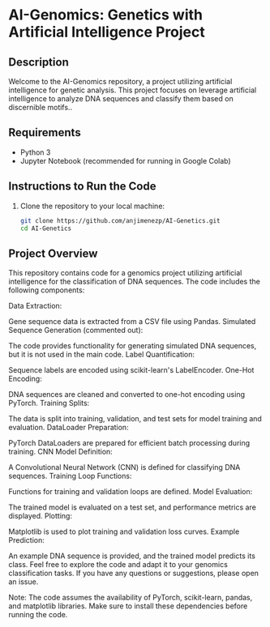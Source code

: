 # AI-Genomics: Genetics with Artificial Intelligence Project

## Description
Welcome to the AI-Genomics repository, a project utilizing artificial intelligence for genetic analysis. This project focuses on leverage artificial intelligence to analyze DNA sequences and classify them based on discernible motifs..

## Requirements
- Python 3
- Jupyter Notebook (recommended for running in Google Colab)

## Instructions to Run the Code
1. Clone the repository to your local machine:
   ```bash
   git clone https://github.com/anjimenezp/AI-Genetics.git
   cd AI-Genetics

## Project Overview
This repository contains code for a genomics project utilizing artificial intelligence for the classification of DNA sequences. The code includes the following components:

Data Extraction:

Gene sequence data is extracted from a CSV file using Pandas.
Simulated Sequence Generation (commented out):

The code provides functionality for generating simulated DNA sequences, but it is not used in the main code.
Label Quantification:

Sequence labels are encoded using scikit-learn's LabelEncoder.
One-Hot Encoding:

DNA sequences are cleaned and converted to one-hot encoding using PyTorch.
Training Splits:

The data is split into training, validation, and test sets for model training and evaluation.
DataLoader Preparation:

PyTorch DataLoaders are prepared for efficient batch processing during training.
CNN Model Definition:

A Convolutional Neural Network (CNN) is defined for classifying DNA sequences.
Training Loop Functions:

Functions for training and validation loops are defined.
Model Evaluation:

The trained model is evaluated on a test set, and performance metrics are displayed.
Plotting:

Matplotlib is used to plot training and validation loss curves.
Example Prediction:

An example DNA sequence is provided, and the trained model predicts its class.
Feel free to explore the code and adapt it to your genomics classification tasks. If you have any questions or suggestions, please open an issue.

Note: The code assumes the availability of PyTorch, scikit-learn, pandas, and matplotlib libraries. Make sure to install these dependencies before running the code.
